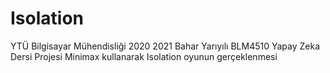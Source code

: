 # Isolation
YTÜ Bilgisayar Mühendisliği 2020 2021 Bahar Yarıyılı BLM4510 Yapay Zeka Dersi Projesi 
Minimax kullanarak Isolation oyunun gerçeklenmesi

